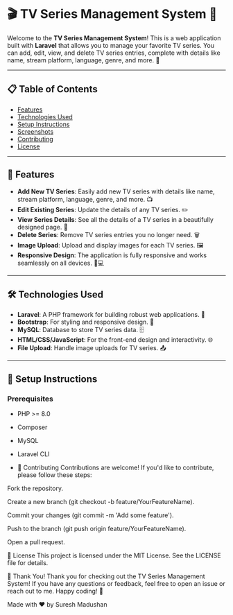 # 🎬 TV Series Management System 🎥

Welcome to the **TV Series Management System**! This is a web application built with **Laravel** that allows you to manage your favorite TV series. You can add, edit, view, and delete TV series entries, complete with details like name, stream platform, language, genre, and more. 🚀

---

## 📋 Table of Contents
- [Features](#-features)
- [Technologies Used](#-technologies-used)
- [Setup Instructions](#-setup-instructions)
- [Screenshots](#-screenshots)
- [Contributing](#-contributing)
- [License](#-license)

---

## 🌟 Features

- **Add New TV Series**: Easily add new TV series with details like name, stream platform, language, genre, and more. 📺
- **Edit Existing Series**: Update the details of any TV series. ✏️
- **View Series Details**: See all the details of a TV series in a beautifully designed page. 👀
- **Delete Series**: Remove TV series entries you no longer need. 🗑️
- **Image Upload**: Upload and display images for each TV series. 🖼️
- **Responsive Design**: The application is fully responsive and works seamlessly on all devices. 📱💻

---

## 🛠️ Technologies Used

- **Laravel**: A PHP framework for building robust web applications. 🐘
- **Bootstrap**: For styling and responsive design. 🎨
- **MySQL**: Database to store TV series data. 🗄️
- **HTML/CSS/JavaScript**: For the front-end design and interactivity. 🌐
- **File Upload**: Handle image uploads for TV series. 📤

---

## 🚀 Setup Instructions

### Prerequisites
- PHP >= 8.0
- Composer
- MySQL
- Laravel CLI

- 🤝 Contributing
Contributions are welcome! If you'd like to contribute, please follow these steps:

Fork the repository.

Create a new branch (git checkout -b feature/YourFeatureName).

Commit your changes (git commit -m 'Add some feature').

Push to the branch (git push origin feature/YourFeatureName).

Open a pull request.

📜 License
This project is licensed under the MIT License. See the LICENSE file for details.

🎉 Thank You!
Thank you for checking out the TV Series Management System! If you have any questions or feedback, feel free to open an issue or reach out to me. Happy coding! 🚀

Made with ❤️ by Suresh Madushan
